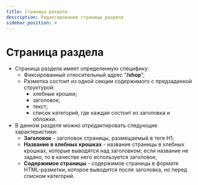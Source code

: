 ```yaml
---
title: Страница раздела
description: Редактирование страницы раздела
sidebar_position: 4
---
```


# Страница раздела
* Страница раздела имеет определенную специфику:
    + Фиксированный относительный адрес  “__/shop__”;
    + Разметка состоит из одной секции содержимого c предзаданной структурой:
        + хлебные крошки;
        + заголовок;
        + текст;
        + список категорий, где каждая состоит из заголовка и обложки.
* В данном разделе можно отредактировать следующие характеристики:
    + __Заголовок__ - заголовок страницы, размещаемый в теге H1;
    + __Название в хлебных крошках__ - название страницы в хлебных крошках, которые выводятся над заголовком; если название не задано, то в качестве него используется заголовок;
    + __Содержимое страницы__ - содержимое страницы в формате HTML-разметки, которое выводится после заголовка, но перед списком категорий.